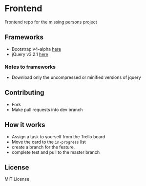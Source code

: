 # Frontend
Frontend repo for the missing persons project 

## Frameworks
- Bootstrap v4-alpha [here][1]
- jQuery v3.2.1 [here][2]

### Notes to frameworks
- Download only the uncompressed or minified versions of jquery

## Contributing
- Fork 
- Make pull requests into dev branch

## How it works
- Assign a task to yourself from the Trello board
- Move the card to the `in-progress` list 
- create a branch for the feature, 
- complete test and pull to the master branch


## License
MIT License

[1]:https://v4-alpha.getbootstrap.com/
[2]:https://code.jquery.com/jquery/